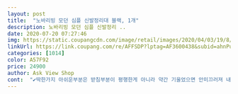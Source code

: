 ```yaml
---
layout: post 
title:  "노바리빙 모던 심플 신발정리대 블랙, 1개" 
description: 노바리빙 모던 심플 신발정리 ..
date: 2020-07-20 07:27:46 
img: https://static.coupangcdn.com/image/retail/images/2020/04/03/19/8/9dc473ea-4264-42bb-8b04-133d4be75018.jpg 
linkUrl: https://link.coupang.com/re/AFFSDP?lptag=AF3600438&subid=ahnPublicAsk&pageKey=1448720120&itemId=2495421243&vendorItemId=70488590782&traceid=V0-113-78549784f1247873 
categories: [1014] 
color: A57F92 
price: 24900 
author: Ask View Shop 
cont:  "✔딱한가지 아쉬운부분은 받침부분이 평행한게 아니라 약간 기울었으면 안미끄러져 내리게 잘받치고 있지 않았을까 싶어요.<br/><br/>✔또벽면에 바짝 붙이지는 못해요.<br/><br/>✔재질 색<br/>✔전체적으로<br/>✔한줄당<br/>가격면도 적당한것같아요.<br/><br/>거실슬리퍼도 놔둬봤는데 저렇게 써도 나쁘지않죠?ㅎㅎ<br/>견고함을 중요시한지라 정리대를 마구 흔드는<br/>그래서 튼튼한 것 같아요ㅎㅎ<br/>깔끔하게 정리된 상태로 신발장에 딱 붙여놓으니<br/>깔끔한 디자인에 공간활용에 유용한 사이즈도 좋았어요.<br/><br/>나가고 들어올 때 불편한거 1도 없어요ㅋㅋㅋ<br/>너무 제 생각과 딱 맞는게 와서 완전 기분좋아요!ㅠㅠ<br/>다만 받침부분 각도가 90가 되도록 해서 아에 안흘러내릴 수 있게 제작됐다면 좋았겠다 싶었어요ㅎㅎ<br/>더 이상 망설이면 안 되겠다싶어서 겟<br/>동영상을 찍어보았는데<br/>둥근뒤꿈치 신발은 미끄러져 내려가기도 하드라구요.<br/><br/>마침 이 제품이 보이더라고요<br/>무광이라 너무 좋았어요.<br/><br/>문이 안 닫길까 조마조마해서 옆으로 길면서<br/>바닥부분에 미끄럼방지나 턱?같은게 있을 줄알았는데 없었어요.<br/><br/>분리수거와 신발들이 널부러져있어서 발디딜틈이 없었거든요ㅠㅠ<br/>사실 유광이면 어쩌지 했었는데<br/>사용자 편한데로 위아래구분없이 사용해도 될듯했어요.<br/><br/>사진처럼 딱 걸려서 딱 좋고!<br/>생각했던 공간에 딱 맞았어요ㅎㅎ<br/>솔직한평남겨요)<br/>슬리퍼에 샌들에 운동화까지 골고루 신게되버려서<br/>신는 신발들만 꺼내놓고사는데도 계절이 바뀌니<br/>신들은 앞툭튀 안되게 비스듬히 놓는걸 찾았는데<br/>신발바닥에 닿는거라 검정이 실용적인면에서 좋은 것 같아요.<br/><br/>신발을 비스듬히 세워서 딱 걸릴 수 있는 받침?이 있어서<br/>신발을 한곳에 가지런히 세로로 정리할 수 있는점이 가장 맘에들었고<br/>신발이 안 떨어져서 튼튼함 테스트 성공ㅎㅎ<br/>신발정리대치고 좀 비싼거 아닐까? 생각했지만<br/>아이신발만하면 가능한데<br/>아이신발은 4켤레정도 가능했고<br/>앞서 말했다시피 좁은 현관에 중문까지 있어서<br/>어른신발은 3켤레가능했어요.<br/><br/>어른신발은 튀어나와서 벽이랑 쫌 떨어져놔야돼요.<br/><br/>여러개 꺼내놓고 쓰려고한건데<br/>옆으로 길면서도 견고한 신발정리대가 필요했는데<br/>요건 그림으로 그렸어요ㅎ 글로설명이 어렵네요;<br/>윗면과 같이 그냥 다른 마무리는 하지 않아서<br/>이 지경이 되어버리니 잘 안 신는신발들을 버려야하나?싶었지만 그건 또 안 되고... <br/><br/>전 대만족♡<br/>정리대가 신발사이즈 그대로 앞으로 넓게 툭 튀어나오면<br/>조립식이 아닌지라 본체 그대로 온거라서 부피가 컸던거고<br/>좋았고 여자분들 조리슬리퍼나 굽있는 것도<br/>중문에 거슬리지않게<br/>집구조상 현관입구쪽이 엄청 좁은데<br/>처음에 상자받았을 때 조립해서 써야 하는지 알고 주말에 조립하지 뭐 하면서 상자를 까지도 않고 며칠 세워 놨는데 제가 괜한 걱정을 한 듯.<br/> 까 보니 완제품 상태여서 조립할 필요가 전혀 없더라고요.<br/> 저 같은 분들을 위해서 참고 하셔요.<br/><br/>철마다 신발장 안 열어도되게 딱 한철씩 신는 신발들만<br/>철제도 튼튼하고 무광컬러도 고급져보이고 사이즈까지 고려한다면<br/>철제도 튼튼한철제라 쉽게 휘지 않아서 좋아요.<br/><br/>체험상품으로 신발장을 고르게 됐어요.<br/><br/>총 3층인데 넉넉하게 놓으면 한 층에 세 개씩 놓을 수 있고 좀 빡빡하게 놓으면 4개씩 놓을 수 있어요.<br/> 수납 가능 신발 개수는 그러니까 912켤레네요.<br/> 깔끔하게 정리할 수 있고 공간 차지도 많이 안 하면서 현재 신고 다니는 계절 신발을 깔끔하게 정리해 놓을 수 있다는 점에서 매우 훌륭합니다.<br/> 그런데 한 가지 불편한 점을 꼽자면 신발 놓이는 데가 경사지게 돼 있고 구두굽 걸치는 홈이 있어서 굽이 있는 구두는 효율적인 수납이 가능하나 굽이 없는 플랫 슈즈나 우리가 통상 뽀리라고 부르는 슬리퍼 종류와 운동화 종류는 잘 안 걸쳐지고 미끄러져요.<br/> 구두 수납에 좋은 신발 거치대라고 생각하고요.<br/> 신발이 땀에 절어 눅눅해지면 통째로 들어서 베란다에서 햇빛 소독해 주고 통풍시켜 주기는 좋을 거 같아요.<br/> 눈에 안 보이는 신발장 깊숙이 처박혀서 사 놓고도 한 번도 신지도 않는 신발들이 많았는데 이참에 쫙 진열해 놓고 효율적으로 한 번 신발들을 활용해 봐야겠어요.<br/> 신발들 쫙 늘어놓으니 제가 신발가게 사장이 된 듯한 착각이 들게 하네요.<br/> 공간 차지는 별로 안 합니다.<br/> 정말!<br/>총체적 난국!<br/>최대한 안 신는 신발들 신발장에 넣어놓고<br/>택배받고 부피가 커서 뭐지?했으나<br/>튼튼한 철제로 만들어졌고 색은 무광검정이예요.<br/><br/>하루만에 받아보고 대만족<br/>현관 한쪽 벽면이 통으로 신발장인데도 불구하고<br/>현관에 놓기전에 집안에 들뤄놓고 사진찍으면서<br/>현관입구가 좁아서 신발장쪽에 딱 붙여놓고<br/>화이트 무광이면 최고 겠지만<br/>" 
---
```

